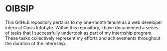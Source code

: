 # OIBSIP
This GitHub repository pertains to my one-month tenure as a web developer intern at Oasis Infobyte. Within this repository, I have documented a series of tasks that I successfully undertook as part of my internship program. These tasks collectively represent my efforts and achievements throughout the duration of the internship.

